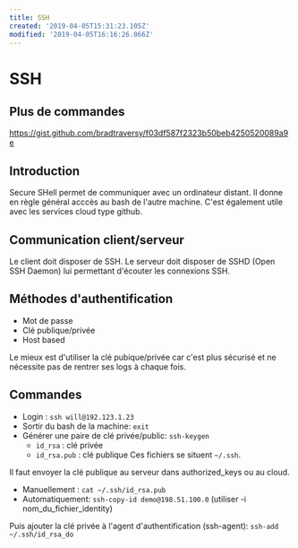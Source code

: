 ```yaml
---
title: SSH
created: '2019-04-05T15:31:23.105Z'
modified: '2019-04-05T16:16:26.066Z'
---
```


# SSH
## Plus de commandes
https://gist.github.com/bradtraversy/f03df587f2323b50beb4250520089a9e
## Introduction
Secure SHell permet de communiquer avec un ordinateur distant.
Il donne en règle général acccès au bash de l'autre machine.
C'est également utile avec les services cloud type github.
## Communication client/serveur
Le client doit disposer de SSH.
Le serveur doit disposer de SSHD (Open SSH Daemon) lui permettant d'écouter les connexions SSH.
## Méthodes d'authentification
- Mot de passe
- Clé publique/privée
- Host based

Le mieux est d'utiliser la clé pubique/privée car c'est plus sécurisé et ne nécessite pas de rentrer ses logs à chaque fois.
## Commandes
- Login : `ssh will@192.123.1.23`
- Sortir du bash de la machine: `exit`
- Générer une paire de clé privée/public: `ssh-keygen`
  - `id_rsa` : clé privée
  - `id_rsa.pub` : clé publique
Ces fichiers se situent `~/.ssh`.

Il faut envoyer la clé publique au serveur dans authorized_keys ou au cloud.
- Manuellement : `cat ~/.ssh/id_rsa.pub`
- Automatiquement: `ssh-copy-id demo@198.51.100.0` (utiliser -i nom_du_fichier_identity)

Puis ajouter la clé privée à l'agent d'authentification (ssh-agent): `ssh-add ~/.ssh/id_rsa_do`





